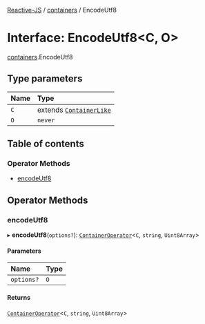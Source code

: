 [Reactive-JS](../README.md) / [containers](../modules/containers.md) / EncodeUtf8

# Interface: EncodeUtf8<C, O\>

[containers](../modules/containers.md).EncodeUtf8

## Type parameters

| Name | Type |
| :------ | :------ |
| `C` | extends [`ContainerLike`](containers.ContainerLike.md) |
| `O` | `never` |

## Table of contents

### Operator Methods

- [encodeUtf8](containers.EncodeUtf8.md#encodeutf8)

## Operator Methods

### encodeUtf8

▸ **encodeUtf8**(`options?`): [`ContainerOperator`](../modules/containers.md#containeroperator)<`C`, `string`, `Uint8Array`\>

#### Parameters

| Name | Type |
| :------ | :------ |
| `options?` | `O` |

#### Returns

[`ContainerOperator`](../modules/containers.md#containeroperator)<`C`, `string`, `Uint8Array`\>

